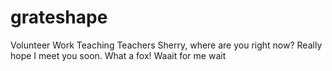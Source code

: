 # grateshape

Volunteer Work Teaching Teachers
Sherry, where are you right now?
Really hope I meet you soon. What a fox!
Waait for me
wait
